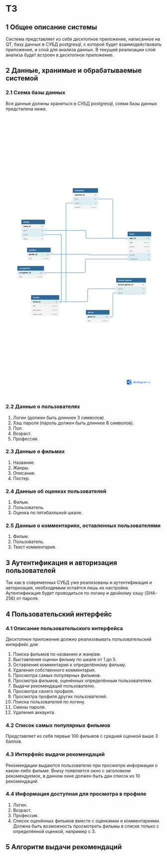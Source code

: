 # ТЗ

## 1 Общее описание системы

Система представляет из себя десктопное приложение, написанное на QT, базу данных в СУБД postgresql, с которой будет взаимодействовать приложение, и слой для анализа данных. В текущей реализации слой анализа будет встроен в десктопное приложение.

## 2 Данные, хранимые и обрабатываемые системой

### 2.1 Схема базы данных

Все данные должны храниться в СУБД postgresql, схема базы данных предсталена ниже.

![er-diagram](https://raw.githubusercontent.com/witcher424/film-club/master/er-diagram.svg)

### 2.2 Данные о пользователях

1. Логин (должен быть длиннее 3 символов).
2. Хэш пароля (пароль должен быть длиннее 8 символов).
3. Пол.
4. Возраст.
5. Профессия.

### 2.3 Данные о фильмах

1. Название.
2. Жанры.
3. Описание.
4. Постер.

### 2.4 Данные об оценках пользователей

1. Фильм.
2. Пользователь.
3. Оценка по пятибалльной шкале.

### 2.5 Данные о комментариях, оставленных пользователями

1. Фильм.
2. Пользователь.
3. Текст комментария.

## 3 Аутентификация и авторизация пользователей

Так как в современных СУБД уже реализованы и аутентификация и авторизация, необходимым остаётся лишь их настройка. Аутентификация будет проводиться по логину и двойному хэшу (SHA-256) от пароля.

## 4 Пользовательский интерфейс

### 4.1 Описание пользовательского интерфейса

Десктопное приложение должно реализовывать пользовательский интерфейс для:

1. Поиска фильмов по названию и жанрам.
2. Выставления оценки фильму по шкале от 1 до 5.
3. Оставления комментария к определённому фильму.
4. Удаления собственного комментария.
5. Просмотра самых популярных фильмов.
6. Просмотра фильмов, оценённых определённым пользователем.
7. Выдачи рекомендаций пользователю.
8. Просмотра своего профиля.
9. Просмотра профиля других пользователей.
10. Поиска пользователей по логину.
11. Смены пароля.
12. Удаления аккаунта.

### 4.2 Список самых популярных фильмов

Представляет из себя первые 100 фильмов с средней оценкой выше 3 баллов.

### 4.3 Интерфейс выдачи рекомендаций

Рекомендации выдаются пользователю при просмотре информации о каком-либо фильме. Внизу появляется окно с заголовком рекомендуемое, в данном окне должен быть дан список из 10 рекомендаций.

### 4.4 Информация доступная для просмотра в профиле

1. Логин.
2. Возраст.
3. Профессия.
4. Список оценённых фильмов вместе с оценкамии и комментариями. Должна быть возможность просмотреть фильмы в списке только с определённой оценкой, например с 3.

## 5 Алгоритм выдачи рекомендаций
